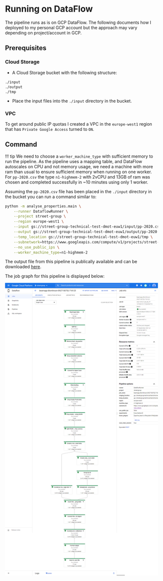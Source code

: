 # Running on DataFlow

The pipeline runs as is on GCP DataFlow. The following documents how I deployed to my personal GCP account but the approach may vary depending on project/account in GCP.

## Prerequisites

### Cloud Storage

- A Cloud Storage bucket with the following structure:

```
./input
./output
./tmp
```

- Place the input files into the `./input` directory in the bucket.

### VPC

To get around public IP quotas I created a VPC in the `europe-west1` region that has `Private Google Access` turned to `ON`.

## Command

!!! tip
    We need to choose a `worker_machine_type` with sufficient memory to run the pipeline. As the pipeline uses a mapping table, and DataFlow autoscales on CPU and not memory usage, we need a machine with more ram than usual to ensure sufficient memory when running on one worker. For `pp-2020.csv` the type `n1-highmem-2` with 2vCPU and 13GB of ram was chosen and completed successfully in ~10 minutes using only 1 worker.

Assuming the `pp-2020.csv` file has been placed in the `./input` directory in the bucket you can run a command similar to:

```bash
python -m analyse_properties.main \
    --runner DataflowRunner \
    --project street-group \
    --region europe-west1 \
    --input gs://street-group-technical-test-dmot-euw1/input/pp-2020.csv \
    --output gs://street-group-technical-test-dmot-euw1/output/pp-2020 \
    --temp_location gs://street-group-technical-test-dmot-euw1/tmp \
    --subnetwork=https://www.googleapis.com/compute/v1/projects/street-group/regions/europe-west1/subnetworks/europe-west-1-dataflow \
    --no_use_public_ips \
    --worker_machine_type=n1-highmem-2
```

The output file from this pipeline is publically available and can be downloaded [here](https://storage.googleapis.com/street-group-technical-test-dmot-euw1/output/pp-2020-00000-of-00001.json).

The job graph for this pipeline is displayed below:

![JobGraph](img/successful_dataflow_job.png)
